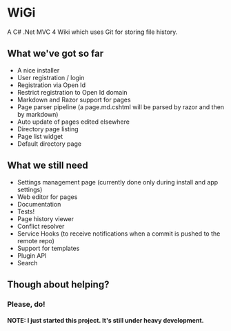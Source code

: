 WiGi
====

A C# .Net MVC 4 Wiki which uses Git for storing file history.

## What we've got so far

- A nice installer
- User registration / login
- Registration via Open Id
- Restrict registration to Open Id domain
- Markdown and Razor support for pages
- Page parser pipeline (a page.md.cshtml will be parsed by razor and then by markdown)
- Auto update of pages edited elsewhere
- Directory page listing
- Page list widget
- Default directory page

## What we still need

- Settings management page (currently done only during install and app settings)
- Web editor for pages
- Documentation
- Tests!
- Page history viewer
- Conflict resolver
- Service Hooks (to receive notifications when a commit is pushed to the remote repo) 
- Support for templates
- Plugin API
- Search

## Though about helping?

### Please, do!


#### NOTE: I just started this project. It's still under heavy development.
